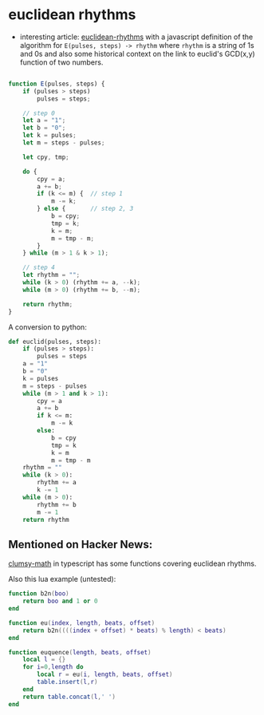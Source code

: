 # euclidean rhythms

- interesting article: [euclidean-rhythms](https://observablehq.com/@toja/euclidean-rhythms) with a javascript definition of the algorithm for `E(pulses, steps) -> rhythm` where `rhythm` is a string of 1s and 0s and also some historical context on the link to euclid's GCD(x,y) function of two numbers.

```javascript

function E(pulses, steps) {
	if (pulses > steps)
		pulses = steps;

 	// step 0
 	let a = "1";
 	let b = "0";
 	let k = pulses;
 	let m = steps - pulses;

 	let cpy, tmp;

	do {
		cpy = a;
    	a += b;
		if (k <= m) {  // step 1
      		m -= k;
		} else {       // step 2, 3
      		b = cpy;
      		tmp = k;
      		k = m;
			m = tmp - m;
		}
	} while (m > 1 & k > 1);

  	// step 4
	let rhythm = "";
	while (k > 0) (rhythm += a, --k);
	while (m > 0) (rhythm += b, --m);

	return rhythm;
}
```

A conversion to python:

```python
def euclid(pulses, steps):
    if (pulses > steps):
        pulses = steps
    a = "1"
    b = "0"
    k = pulses
    m = steps - pulses
    while (m > 1 and k > 1):
        cpy = a
        a += b
        if k <= m:
            m -= k
        else:
            b = cpy
            tmp = k
            k = m
            m = tmp - m
    rhythm = ""
    while (k > 0):
        rhythm += a
        k -= 1
    while (m > 0):
        rhythm += b
        m -= 1
    return rhythm
```

## Mentioned on Hacker News:

[clumsy-math](https://github.com/clumsycomputer/clumsy-math/tree/alpha/library/rhythm)
in typescript has some functions covering euclidean rhythms.

Also this lua example (untested):

```lua
function b2n(boo)
	return boo and 1 or 0
end

function eu(index, length, beats, offset)
	return b2n((((index + offset) * beats) % length) < beats)
end

function euquence(length, beats, offset)
	local l = {}
	for i=0,length do
		local r = eu(i, length, beats, offset)
		table.insert(l,r)
	end
	return table.concat(l,' ')
end
````
